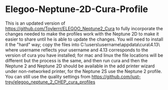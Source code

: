 # Elegoo-Neptune-2D-Cura-Profile

  This is an updated version of https://github.com/Toylerrr/ELEGOO_Neptune2_Cura to fully incorporate the changes needed to make the profiles work with the Neptune 2D to make it easier to share until he is able to update the changes. 
  You will need to install it the "hard" way; copy the files into C:\users\username\appdata\cura\4.13\  where username reflects your username and 4.13 corresponds to the version of cura you have installed; for mac and linux the file locations will be different but the process is the same, and then run cura and then the Neptune 2 and Neptune 2D should be available in the add printer wizard under non-networked printer, for the Neptune 2S use the Neptune 2 profile.
  You can still use the quality settings from https://github.com/just-trey/elegoo_neptune_2_CHEP_cura_profiles
